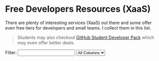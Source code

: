 # Free Developers Resources (XaaS)

There are plenty of interesting services (XaaS) out there and some offer even free tiers for developers and small teams. I collect them in this list.

> Students may also checkout [GitHub Student Developer Pack](https://education.github.com/pack) which may even offer better deals.

<div id="filterContainer">
  <label for="filterInput">Filter:</label>
  <input type="text" id="filterInput" />
  <select id="columnSelect">
    <option value="">All Columns</option>
  </select>
</div>


<div id="tableContainer"></div>

